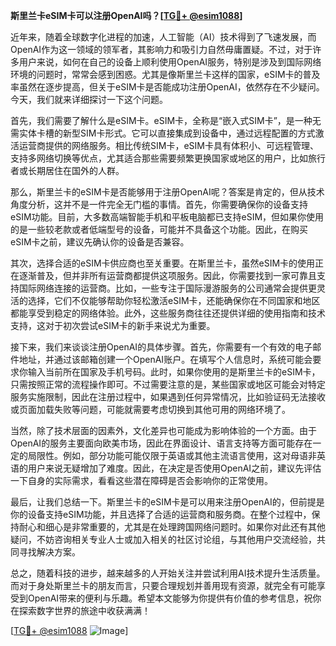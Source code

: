 **斯里兰卡eSIM卡可以注册OpenAI吗？[[TG💪+ @esim1088](https://t.me/s/esim1088)]**

近年来，随着全球数字化进程的加速，人工智能（AI）技术得到了飞速发展，而OpenAI作为这一领域的领军者，其影响力和吸引力自然毋庸置疑。不过，对于许多用户来说，如何在自己的设备上顺利使用OpenAI服务，特别是涉及到国际网络环境的问题时，常常会感到困惑。尤其是像斯里兰卡这样的国家，eSIM卡的普及率虽然在逐步提高，但关于eSIM卡是否能成功注册OpenAI，依然存在不少疑问。今天，我们就来详细探讨一下这个问题。

首先，我们需要了解什么是eSIM卡。eSIM卡，全称是“嵌入式SIM卡”，是一种无需实体卡槽的新型SIM卡形式。它可以直接集成到设备中，通过远程配置的方式激活运营商提供的网络服务。相比传统SIM卡，eSIM卡具有体积小、可远程管理、支持多网络切换等优点，尤其适合那些需要频繁更换国家或地区的用户，比如旅行者或长期居住在国外的人群。

那么，斯里兰卡的eSIM卡是否能够用于注册OpenAI呢？答案是肯定的，但从技术角度分析，这并不是一件完全无门槛的事情。首先，你需要确保你的设备支持eSIM功能。目前，大多数高端智能手机和平板电脑都已支持eSIM，但如果你使用的是一些较老款或者低端型号的设备，可能并不具备这个功能。因此，在购买eSIM卡之前，建议先确认你的设备是否兼容。

其次，选择合适的eSIM卡供应商也至关重要。在斯里兰卡，虽然eSIM卡的使用正在逐渐普及，但并非所有运营商都提供这项服务。因此，你需要找到一家可靠且支持国际网络连接的运营商。比如，一些专注于国际漫游服务的公司通常会提供更灵活的选择，它们不仅能够帮助你轻松激活eSIM卡，还能确保你在不同国家和地区都能享受到稳定的网络体验。此外，这些服务商往往还提供详细的使用指南和技术支持，这对于初次尝试eSIM卡的新手来说尤为重要。

接下来，我们来谈谈注册OpenAI的具体步骤。首先，你需要有一个有效的电子邮件地址，并通过该邮箱创建一个OpenAI账户。在填写个人信息时，系统可能会要求你输入当前所在国家及手机号码。此时，如果你使用的是斯里兰卡的eSIM卡，只需按照正常的流程操作即可。不过需要注意的是，某些国家或地区可能会对特定服务实施限制，因此在注册过程中，如果遇到任何异常情况，比如验证码无法接收或页面加载失败等问题，可能就需要考虑切换到其他可用的网络环境了。

当然，除了技术层面的因素外，文化差异也可能成为影响体验的一个方面。由于OpenAI的服务主要面向欧美市场，因此在界面设计、语言支持等方面可能存在一定的局限性。例如，部分功能可能仅限于英语或其他主流语言使用，这对母语非英语的用户来说无疑增加了难度。因此，在决定是否使用OpenAI之前，建议先评估一下自身的实际需求，看看这些潜在障碍是否会影响你的正常使用。

最后，让我们总结一下。斯里兰卡的eSIM卡是可以用来注册OpenAI的，但前提是你的设备支持eSIM功能，并且选择了合适的运营商和服务商。在整个过程中，保持耐心和细心是非常重要的，尤其是在处理跨国网络问题时。如果你对此还有其他疑问，不妨咨询相关专业人士或加入相关的社区讨论组，与其他用户交流经验，共同寻找解决方案。

总之，随着科技的进步，越来越多的人开始关注并尝试利用AI技术提升生活质量。而对于身处斯里兰卡的朋友而言，只要合理规划并善用现有资源，就完全有可能享受到OpenAI带来的便利与乐趣。希望本文能够为你提供有价值的参考信息，祝你在探索数字世界的旅途中收获满满！

[[TG💪+ @esim1088](https://t.me/s/esim1088) ![Image](https://i.postimg.cc/4NQfJmqS/Snipaste-2025-05-13-00-14-12.png)]